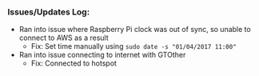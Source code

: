 ### Issues/Updates Log: 
+ Ran into issue where Raspberry Pi clock was out of sync, so unable to connect to AWS as a result
  + Fix: Set time manually using `sudo date -s "01/04/2017 11:00"`
+ Ran into issue connecting to internet with GTOther
  + Fix: Connected to hotspot   
